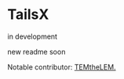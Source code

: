 # TailsX

in development

new readme soon 

Notable contributor: [TEMtheLEM.](https://github.com/TEMtheLEM)
